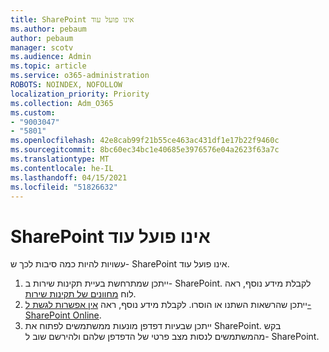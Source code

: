 ```yaml
---
title: SharePoint אינו פועל עוד
ms.author: pebaum
author: pebaum
manager: scotv
ms.audience: Admin
ms.topic: article
ms.service: o365-administration
ROBOTS: NOINDEX, NOFOLLOW
localization_priority: Priority
ms.collection: Adm_O365
ms.custom:
- "9003047"
- "5801"
ms.openlocfilehash: 42e8cab99f21b55ce463ac431df1e17b22f9460c
ms.sourcegitcommit: 8bc60ec34bc1e40685e3976576e04a2623f63a7c
ms.translationtype: MT
ms.contentlocale: he-IL
ms.lasthandoff: 04/15/2021
ms.locfileid: "51826632"
---
```

# <a name="sharepoint-is-no-longer-working"></a>SharePoint אינו פועל עוד

עשויות להיות כמה סיבות לכך ש- SharePoint אינו פועל עוד.

1. ייתכן שמתרחשת בעיית תקינות שירות ב- SharePoint. לקבלת מידע נוסף, ראה לוח [מחוונים של תקינות שירות](https://admin.microsoft.com/AdminPortal/Home#/servicehealth).
2. ייתכן שהרשאות השתנו או הוסרו. לקבלת מידע נוסף, ראה [אין אפשרות לגשת ל- SharePoint Online](https://docs.microsoft.com/sharepoint/troubleshoot/sharing-and-permissions/sharepoint-online-inaccessible).
3. ייתכן שבעיות דפדפן מונעות ממשתמשים לפתוח את SharePoint. בקש מהמשתמשים לנסות מצב פרטי של הדפדפן שלהם ולהירשם שוב ל- SharePoint.